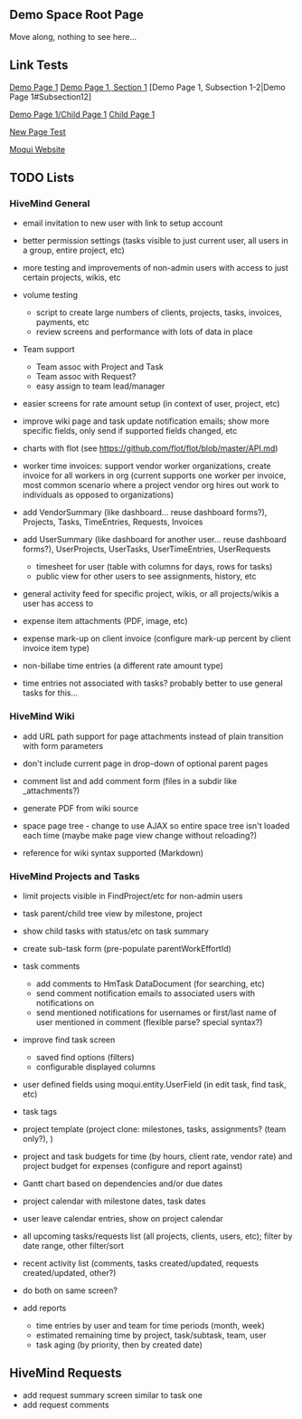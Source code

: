 
## Demo Space Root Page

Move along, nothing to see here...

## Link Tests

[Demo Page 1](Demo%20Page%201)
[Demo Page 1, Section 1](Demo%20Page%201#Section1)
[Demo Page 1, Subsection 1-2|Demo Page 1#Subsection12]

[Demo Page 1/Child Page 1](Demo%20Page%201/Child%20Page%201)
[Child Page 1](Child%20Page%201)

[New Page Test](New%20Page%20Test)

[Moqui Website](http://www.moqui.org)

## TODO Lists

### HiveMind General

* email invitation to new user with link to setup account

* better permission settings (tasks visible to just current user, all users in a group, entire project, etc)
* more testing and improvements of non-admin users with access to just certain projects, wikis, etc

* volume testing
    * script to create large numbers of clients, projects, tasks, invoices, payments, etc
    * review screens and performance with lots of data in place

* Team support
    * Team assoc with Project and Task
    * Team assoc with Request?
    * easy assign to team lead/manager

* easier screens for rate amount setup (in context of user, project, etc)

* improve wiki page and task update notification emails; show more specific fields, only send if supported fields changed, etc

* charts with flot (see https://github.com/flot/flot/blob/master/API.md)

* worker time invoices: support vendor worker organizations, create invoice for all workers in org (current supports one worker
  per invoice, most common scenario where a project vendor org hires out work to individuals as opposed to organizations)

* add VendorSummary (like dashboard... reuse dashboard forms?), Projects, Tasks, TimeEntries, Requests, Invoices
* add UserSummary (like dashboard for another user... reuse dashboard forms?), UserProjects, UserTasks, UserTimeEntries, UserRequests
    * timesheet for user (table with columns for days, rows for tasks)
    * public view for other users to see assignments, history, etc

* general activity feed for specific project, wikis, or all projects/wikis a user has access to

* expense item attachments (PDF, image, etc)
* expense mark-up on client invoice (configure mark-up percent by client invoice item type)

* non-billabe time entries (a different rate amount type)
* time entries not associated with tasks? probably better to use general tasks for this...

### HiveMind Wiki

* add URL path support for page attachments instead of plain transition with form parameters
* don't include current page in drop-down of optional parent pages

* comment list and add comment form (files in a subdir like _attachments?)
* generate PDF from wiki source
* space page tree - change to use AJAX so entire space tree isn't loaded each time (maybe make page view change without reloading?)
* reference for wiki syntax supported (Markdown)

### HiveMind Projects and Tasks

* limit projects visible in FindProject/etc for non-admin users

* task parent/child tree view by milestone, project
* show child tasks with status/etc on task summary
* create sub-task form (pre-populate parentWorkEffortId)

* task comments
    * add comments to HmTask DataDocument (for searching, etc)
    * send comment notification emails to associated users with notifications on
    * send mentioned notifications for usernames or first/last name of user mentioned in comment (flexible parse? special syntax?)

* improve find task screen
    * saved find options (filters)
    * configurable displayed columns

* user defined fields using moqui.entity.UserField (in edit task, find task, etc)
* task tags

* project template (project clone: milestones, tasks, assignments? (team only?), )
* project and task budgets for time (by hours, client rate, vendor rate) and project budget for expenses (configure and report against)

* Gantt chart based on dependencies and/or due dates
* project calendar with milestone dates, task dates
* user leave calendar entries, show on project calendar

* all upcoming tasks/requests list (all projects, clients, users, etc); filter by date range, other filter/sort
* recent activity list (comments, tasks created/updated, requests created/updated, other?)
* do both on same screen?

* add reports
    * time entries by user and team for time periods (month, week)
    * estimated remaining time by project, task/subtask, team, user
    * task aging (by priority, then by created date)

## HiveMind Requests

* add request summary screen similar to task one
* add request comments

                        
